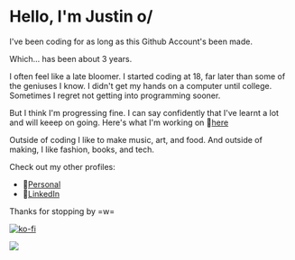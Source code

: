 # Hello, I'm Justin o/

I've been coding for as long as this Github Account's been made.

Which... has been about 3 years.

I often feel like a late bloomer. I started coding at 18, far later than some of the geniuses I know. I didn't get my hands on a computer until college. Sometimes I regret not getting into programming sooner.

But I think I'm progressing fine. I can say confidently that I've learnt a lot and will keeep on going. Here's what I'm working on 🔗[here](https://flatlined.gg)

Outside of coding I like to make music, art, and food. And outside of making, I like fashion, books, and tech.

Check out my other profiles:

- 🔗[Personal](https://flatlined.gg/)
- 🔗[LinkedIn](https://www.linkedin.com/in/justin-flatlined/)

Thanks for stopping by =w=

[![ko-fi](https://ko-fi.com/img/githubbutton_sm.svg)](https://ko-fi.com/W7W7116IW6)

<img src="https://komarev.com/ghpvc/?username=Jae7777&style=flat-square&color=429dd7&label=views"> 

